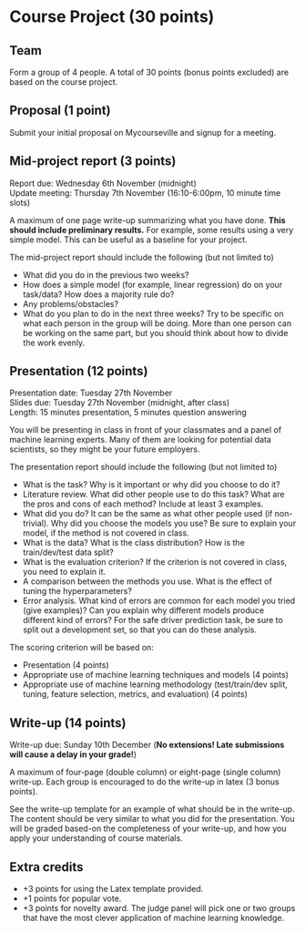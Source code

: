 # Course Project (30 points)

## Team
Form a group of 4 people. A total of 30 points (bonus points excluded) are based on the course project.

## Proposal (1 point)
Submit your initial proposal on Mycourseville and signup for a meeting.

## Mid-project report (3 points)

Report due: Wednesday 6th November (midnight)<br/>
Update meeting: Thursday 7th November (16:10-6:00pm, 10 minute time slots)

A maximum of one page write-up summarizing what you have done. **This should include preliminary results.** For example, some results using a very simple model. This can be useful as a baseline for your project.

The mid-project report should include the following (but not limited to)

* What did you do in the previous two weeks?
* How does a simple model (for example, linear regression) do on your task/data? How does a majority rule do? 
* Any problems/obstacles?
* What do you plan to do in the next three weeks? Try to be specific on what each person in the group will be doing. More than one person can be working on the same part, but you should think about how to divide the work evenly.

## Presentation (12 points)

Presentation date: Tuesday 27th November<br/>
Slides due: Tuesday 27th November (midnight, after class)<br/>
Length: 15 minutes presentation, 5 minutes question answering

You will be presenting in class in front of your classmates and a panel of machine learning experts. Many of them are looking for potential data scientists, so they might be your future employers.

The presentation report should include the following (but not limited to)

* What is the task? Why is it important or why did you choose to do it?
* Literature review. What did other people use to do this task? What are the pros and cons of each method? Include at least 3 examples.
* What did you do? It can be the same as what other people used (if non-trivial). Why did you choose the models you use? Be sure to explain your model, if the method is not covered in class.
* What is the data? What is the class distribution? How is the train/dev/test data split?
* What is the evaluation criterion? If the criterion is not covered in class, you need to explain it.
* A comparison between the methods you use. What is the effect of tuning the hyperparameters?
* Error analysis. What kind of errors are common for each model you tried (give examples)? Can you explain why different models produce different kind of errors? For the safe driver prediction task, be sure to split out a development set, so that you can do these analysis.

The scoring criterion will be based on:

* Presentation (4 points)
* Appropriate use of machine learning techniques and models (4 points)
* Appropriate use of machine learning methodology (test/train/dev split, tuning, feature selection, metrics, and evaluation) (4 points)

## Write-up (14 points)

Write-up due: Sunday 10th December (**No extensions! Late submissions will cause a delay in your grade!**)

A maximum of four-page (double column) or eight-page (single column) write-up. Each group is encouraged to do the write-up in latex (3 bonus points).

See the write-up template for an example of what should be in the write-up. The content should be very similar to what you did for the presentation. You will be graded based-on the completeness of your write-up, and how you apply your understanding of course materials.

## Extra credits

* +3 points for using the Latex template provided.
* +1 points for popular vote.
* +3 points for novelty award. The judge panel will pick one or two groups that have the most clever application of machine learning knowledge.

